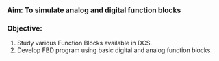 ### **Aim:** To simulate analog and digital function blocks

### **Objective:**

1. Study various Function Blocks available in DCS.
2. Develop FBD program using basic digital and analog function blocks.
